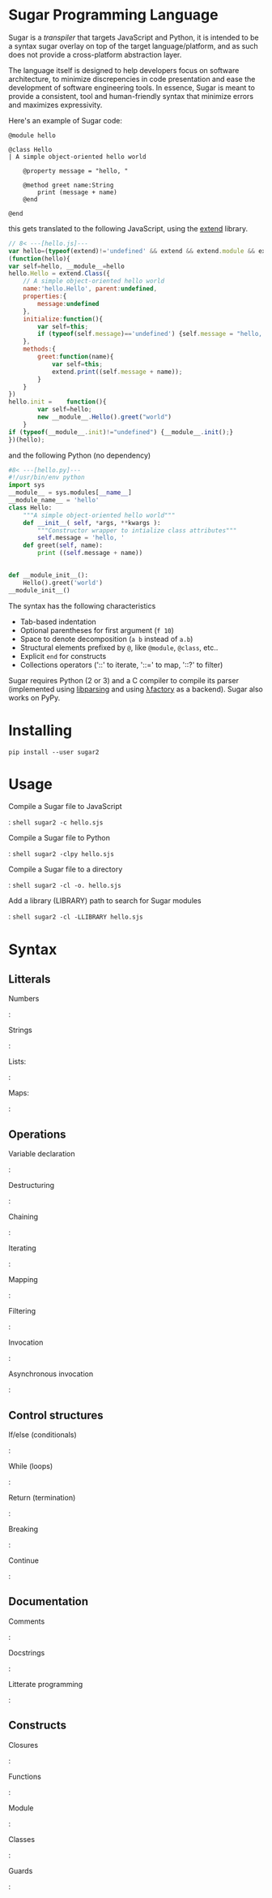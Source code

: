 Sugar Programming Language
==========================

Sugar is a *transpiler* that targets JavaScript and Python, it is intended
to be a syntax sugar overlay on top of the target language/platform, and as
such does not provide a cross-platform abstraction layer.

The language itself is designed to help developers focus on software
architecture, to minimize discrepencies in code presentation and ease the
development of software engineering tools. In essence, Sugar is meant
to provide a consistent, tool and human-friendly syntax that minimize errors
and maximizes expressivity.

Here's an example of Sugar code:

```sugar
@module hello

@class Hello
| A simple object-oriented hello world

	@property message = "hello, "

	@method greet name:String
		print (message + name)
	@end

@end
```

this gets translated to the following JavaScript, using the [extend](http://github.com/sebastien/extend) library.

```javascript
// 8< ---[hello.js]---
var hello=(typeof(extend)!='undefined' && extend && extend.module && extend.module("hello")) || hello || {};
(function(hello){
var self=hello, __module__=hello
hello.Hello = extend.Class({
	// A simple object-oriented hello world
	name:'hello.Hello', parent:undefined,
	properties:{
		message:undefined
	},
	initialize:function(){
		var self=this;
		if (typeof(self.message)=='undefined') {self.message = "hello, ";};
	},
	methods:{
		greet:function(name){
			var self=this;
			extend.print((self.message + name));
		}
	}
})
hello.init = 	function(){
		var self=hello;
		new __module__.Hello().greet("world")
	}
if (typeof(__module__.init)!="undefined") {__module__.init();}
})(hello);
```

and the following Python (no dependency)

```python
#8< ---[hello.py]---
#!/usr/bin/env python
import sys
__module__ = sys.modules[__name__]
__module_name__ = 'hello'
class Hello:
	"""A simple object-oriented hello world"""
	def __init__( self, *args, **kwargs ):
		"""Constructor wrapper to intialize class attributes"""
		self.message = 'hello, '
	def greet(self, name):
		print ((self.message + name))
	

def __module_init__():
	Hello().greet('world')
__module_init__()
```

The syntax has the following characteristics

- Tab-based indentation
- Optional parentheses for first argument (`f 10`)
- Space to denote decomposition (`a b` instead of `a.b`)
- Structural elements prefixed by `@`, like `@module`, `@class`, etc‥
- Explicit `end` for constructs
- Collections operators ('::' to iterate, '::=' to map, '::?' to filter)

Sugar requires Python (2 or 3) and a C compiler to compile its parser (implemented
using [libparsing](https://github.com/sebastien/libparsing) and using
[λfactory](https://github.com/sebastien/lambdafactory) as a backend). Sugar also works
on PyPy.

Installing
==========

```shell
pip install --user sugar2
```


Usage
=====

Compile a Sugar file to JavaScript

:	```shell
	sugar2 -c hello.sjs
	```

Compile a Sugar file to Python

:	```shell
	sugar2 -clpy hello.sjs
	```

Compile a Sugar file to a directory

:	```shell
	sugar2 -cl -o. hello.sjs
	```

Add a library (LIBRARY) path to search for Sugar modules

:	```shell
	sugar2 -cl -LLIBRARY hello.sjs
	```

Syntax
======

Litterals
---------

Numbers

:	```
	```

Strings

:	```
	```

Lists:

:	```
	```

Maps:

:	```
	```

Operations
----------

Variable declaration

:	```
 	```

Destructuring

:	```
 	```

Chaining

:	```
 	```

Iterating

:	```
 	```

Mapping

:	```
 	```

Filtering

:	```
 	```

Invocation

:	```
	```

Asynchronous invocation

:	```
	```

Control structures
------------------

If/else (conditionals)

:	```
 	```

While (loops)

:	```
 	```

Return (termination)

:	```
	```

Breaking

:	```
 	```

Continue

:	```
	```

Documentation
-------------

Comments

:	```
	```

Docstrings

:	```
	```

Litterate programming

:	```
	```

Constructs
---------

Closures

:	```
	```

Functions

:	```
	```

Module

:	```
	```

Classes

:	```
	```

Guards

:	```
	```


